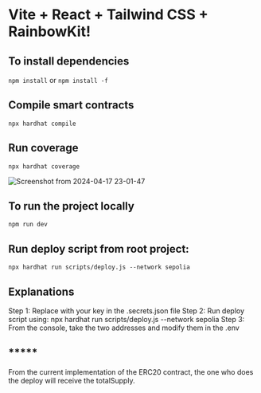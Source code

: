 # Vite + React + Tailwind CSS + RainbowKit!

## To install dependencies

`npm install` or `npm install -f`

## Compile smart contracts

`npx hardhat compile`

## Run coverage

`npx hardhat coverage`

![Screenshot from 2024-04-17 23-01-47](https://github.com/corchessergiu/ReactVite/assets/61419684/144c9e94-ab73-47dc-bb84-19e74ba41b63)

## To run the project locally

`npm run dev`

## Run deploy script from root project: 

`npx hardhat run scripts/deploy.js --network sepolia`

## Explanations
Step 1: Replace with your key in the .secrets.json file
Step 2: Run deploy script using: npx hardhat run scripts/deploy.js --network sepolia
Step 3: From the console, take the two addresses and modify them in the .env

## *****  

From the current implementation of the ERC20 contract, the one who does the deploy will receive the totalSupply.
